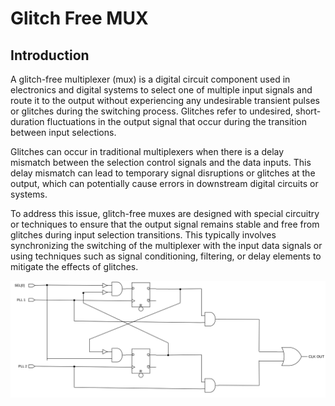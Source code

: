 # Glitch Free MUX

## Introduction
A glitch-free multiplexer (mux) is a digital circuit component used in electronics and digital systems to select one of multiple input signals and route it to the output without experiencing any undesirable transient pulses or glitches during the switching process. Glitches refer to undesired, short-duration fluctuations in the output signal that occur during the transition between input selections.

Glitches can occur in traditional multiplexers when there is a delay mismatch between the selection control signals and the data inputs. This delay mismatch can lead to temporary signal disruptions or glitches at the output, which can potentially cause errors in downstream digital circuits or systems.

To address this issue, glitch-free muxes are designed with special circuitry or techniques to ensure that the output signal remains stable and free from glitches during input selection transitions. This typically involves synchronizing the switching of the multiplexer with the input data signals or using techniques such as signal conditioning, filtering, or delay elements to mitigate the effects of glitches.

<img src="./clk_mux_2X1.svg">

